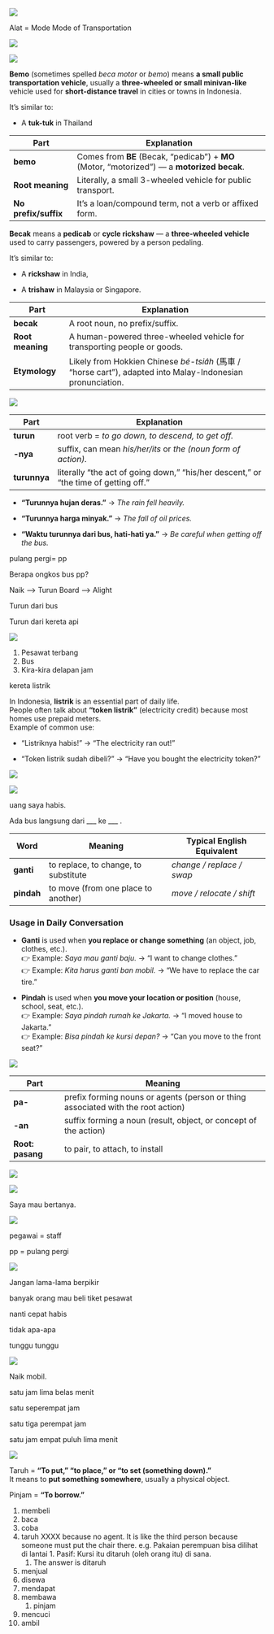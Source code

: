 ![](Screenshot_2025-10-14T19-05-18_UTC+0800.png)

Alat = Mode
Mode of Transportation

![](Screenshot_2025-10-14T19-05-01_UTC+0800.png)


![](Screenshot_2025-10-14T19-06-24_UTC+0800.png)

**Bemo** (sometimes spelled _beca motor_ or _bemo_) means **a small public transportation vehicle**, usually a **three-wheeled or small minivan-like** vehicle used for **short-distance travel** in cities or towns in Indonesia.

It’s similar to:

- A **tuk-tuk** in Thailand

|Part|Explanation|
|---|---|
|**bemo**|Comes from **BE** (Becak, “pedicab”) + **MO** (Motor, “motorized”) — a **motorized becak**.|
|**Root meaning**|Literally, a small 3-wheeled vehicle for public transport.|
|**No prefix/suffix**|It’s a loan/compound term, not a verb or affixed form.|

**Becak** means a **pedicab** or **cycle rickshaw** — a **three-wheeled vehicle** used to carry passengers, powered by a person pedaling.

It’s similar to:

- A **rickshaw** in India,
    
- A **trishaw** in Malaysia or Singapore.
    

|Part|Explanation|
|---|---|
|**becak**|A root noun, no prefix/suffix.|
|**Root meaning**|A human-powered three-wheeled vehicle for transporting people or goods.|
|**Etymology**|Likely from Hokkien Chinese _bé-tsia̍h_ (馬車 / “horse cart”), adapted into Malay-Indonesian pronunciation.|


![](Screenshot_2025-10-14T19-10-53_UTC+0800.png)

| Part         | Explanation                                                                         |
| ------------ | ----------------------------------------------------------------------------------- |
| **turun**    | root verb = _to go down, to descend, to get off._                                   |
| **-nya**     | suffix, can mean _his/her/its_ or _the (noun form of action)._                      |
| **turunnya** | literally “the act of going down,” “his/her descent,” or “the time of getting off.” |
- **“Turunnya hujan deras.”** → _The rain fell heavily._
    
- **“Turunnya harga minyak.”** → _The fall of oil prices._
    
- **“Waktu turunnya dari bus, hati-hati ya.”** → _Be careful when getting off the bus._


pulang pergi= pp

Berapa ongkos bus pp?

Naik --> Turun
Board --> Alight

Turun dari bus

Turun dari kereta api

![](Screenshot_2025-10-14T19-17-58_UTC+0800.png)

1. Pesawat terbang
2. Bus
3. Kira-kira delapan jam



kereta listrik

In Indonesia, **listrik** is an essential part of daily life.  
People often talk about **“token listrik”** (electricity credit) because most homes use prepaid meters.  
Example of common use:

- “Listriknya habis!” → “The electricity ran out!”
    
- “Token listrik sudah dibeli?” → “Have you bought the electricity token?”




![](Screenshot_2025-10-14T19-20-23_UTC+0800.png)



![](Screenshot_2025-10-14T19-21-41_UTC+0800.png)

uang saya habis.

Ada bus langsung dari ___ ke ___ .

|Word|Meaning|Typical English Equivalent|
|---|---|---|
|**ganti**|to replace, to change, to substitute|_change / replace / swap_|
|**pindah**|to move (from one place to another)|_move / relocate / shift_|

### Usage in Daily Conversation

- **Ganti** is used when **you replace or change something** (an object, job, clothes, etc.).  
    👉 Example: _Saya mau ganti baju._ → “I want to change clothes.”  
    👉 Example: _Kita harus ganti ban mobil._ → “We have to replace the car tire.”
    
- **Pindah** is used when **you move your location or position** (house, school, seat, etc.).  
    👉 Example: _Saya pindah rumah ke Jakarta._ → “I moved house to Jakarta.”  
    👉 Example: _Bisa pindah ke kursi depan?_ → “Can you move to the front seat?”

![](Screenshot_2025-10-14T19-21-48_UTC+0800.png)


|Part|Meaning|
|---|---|
|**pa-**|prefix forming nouns or agents (person or thing associated with the root action)|
|**-an**|suffix forming a noun (result, object, or concept of the action)|
|**Root: pasang**|to pair, to attach, to install|

![](Screenshot_2025-10-14T19-22-19_UTC+0800.png)


![](Screenshot_2025-10-14T19-22-31_UTC+0800.png)


Saya mau bertanya.

![](Screenshot_2025-10-14T19-41-23_UTC+0800.png)

pegawai = staff

pp = pulang pergi

![](Screenshot_2025-10-14T19-41-45_UTC+0800.png)

Jangan lama-lama berpikir

banyak orang mau beli tiket pesawat

nanti cepat habis

tidak apa-apa

tunggu tunggu


![](Screenshot_2025-10-14T19-54-59_UTC+0800.png)

Naik mobil. 

satu jam lima belas menit

satu seperempat jam

satu tiga perempat jam

satu jam empat puluh lima menit

![](Screenshot_2025-10-14T20-15-19_UTC+0800.png)

Taruh = **“To put,” “to place,” or “to set (something down).”**  
It means to **put something somewhere**, usually a physical object.

Pinjam = **“To borrow.”**



1. membeli
2. baca
3. coba
4. taruh XXXX because no agent. It is like the third person because someone must put the chair there. e.g. Pakaian perempuan bisa dilihat di lantai 1.  Pasif: Kursi itu ditaruh (oleh orang itu) di sana.
	1. The answer is ditaruh
5. menjual
6. disewa
7. mendapat
8. membawa
	1. pinjam
9. mencuci
10. ambil
